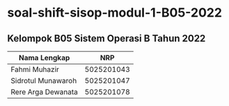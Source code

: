 # **soal-shift-sisop-modul-1-B05-2022** #

## Kelompok B05 Sistem Operasi B Tahun 2022 ##

Nama Lengkap | NRP
------------- | -------------
Fahmi Muhazir        | 5025201043
Sidrotul Munawaroh   | 5025201047
Rere Arga Dewanata   | 5025201078 
